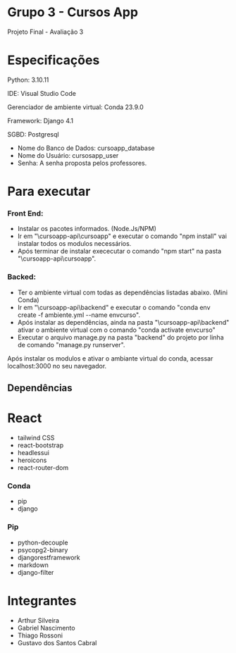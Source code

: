 # Grupo 3 - Cursos App
Projeto Final - Avaliação 3

# Especificações
Python: 3.10.11

IDE: Visual Studio Code

Gerenciador de ambiente virtual: Conda 23.9.0

Framework: Django 4.1

SGBD: Postgresql 
- Nome do Banco de Dados: cursoapp_database
- Nome do Usuário: cursosapp_user
- Senha: A senha proposta pelos professores.

# Para executar
### Front End:
- Instalar os pacotes informados. (Node.Js/NPM)
- Ir em "\cursoapp-api\cursoapp" e executar o comando "npm install" vai instalar todos os modulos necessários.
- Após terminar de instalar exececutar o comando "npm start" na pasta "\cursoapp-api\cursoapp".
### Backed:
- Ter o ambiente virtual com todas as dependências listadas abaixo. (Mini Conda)
- Ir em "\cursoapp-api\backend" e executar o comando "conda env create -f ambiente.yml --name envcurso".
- Após instalar as dependências, ainda na pasta "\cursoapp-api\backend" ativar o ambiente virtual com o comando "conda activate envcurso"
- Executar o arquivo manage.py na pasta "backend" do projeto por linha de comando "manage.py runserver".

Após instalar os modulos e ativar o ambiante virtual do conda, acessar localhost:3000 no seu navegador.

## Dependências

# React
- tailwind CSS
- react-bootstrap
- headlessui
- heroicons
- react-router-dom

### Conda
- pip
- django

### Pip
- python-decouple
- psycopg2-binary
- djangorestframework
- markdown
- django-filter

# Integrantes
* Arthur Silveira
* Gabriel Nascimento
* Thiago Rossoni
* Gustavo dos Santos Cabral
